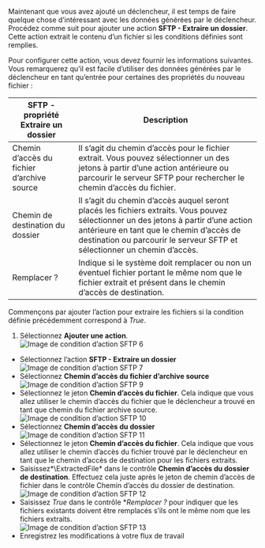 Maintenant que vous avez ajouté un déclencheur, il est temps de faire quelque chose d’intéressant avec les données générées par le déclencheur. Procédez comme suit pour ajouter une action **SFTP - Extraire un dossier**. Cette action extrait le contenu d’un fichier si les conditions définies sont remplies.

Pour configurer cette action, vous devez fournir les informations suivantes. Vous remarquerez qu’il est facile d’utiliser des données générées par le déclencheur en tant qu’entrée pour certaines des propriétés du nouveau fichier :

|SFTP - propriété Extraire un dossier|Description|
|---|---|
|Chemin d’accès du fichier d’archive source|Il s’agit du chemin d’accès pour le fichier extrait. Vous pouvez sélectionner un des jetons à partir d’une action antérieure ou parcourir le serveur SFTP pour rechercher le chemin d’accès du fichier.|
|Chemin de destination du dossier|Il s’agit du chemin d’accès auquel seront placés les fichiers extraits. Vous pouvez sélectionner un des jetons à partir d’une action antérieure en tant que le chemin d’accès de destination ou parcourir le serveur SFTP et sélectionner un chemin d’accès.|
|Remplacer ?|Indique si le système doit remplacer ou non un éventuel fichier portant le même nom que le fichier extrait et présent dans le chemin d’accès de destination.|

Commençons par ajouter l’action pour extraire les fichiers si la condition définie précédemment correspond à *True*.

1. Sélectionnez **Ajouter une action**.  
![Image de condition d’action SFTP 6](./media/connectors-create-api-sftp/condition-6.png)  
- Sélectionnez l’action **SFTP - Extraire un dossier**  
![Image de condition d’action SFTP 7](./media/connectors-create-api-sftp/condition-7.png)  
- Sélectionnez **Chemin d’accès du fichier d’archive source**  
![Image de condition d’action SFTP 9](./media/connectors-create-api-sftp/condition-9.png)  
- Sélectionnez le jeton **Chemin d’accès du fichier**. Cela indique que vous allez utiliser le chemin d’accès du fichier que le déclencheur a trouvé en tant que chemin du fichier archive source.  
![Image de condition d’action SFTP 10](./media/connectors-create-api-sftp/condition-10.png)  
- Sélectionnez **Chemin d’accès du dossier**  
![Image de condition d’action SFTP 11](./media/connectors-create-api-sftp/condition-11.png)  
- Sélectionnez le jeton **Chemin d’accès du fichier**. Cela indique que vous allez utiliser le chemin d’accès du fichier trouvé par le déclencheur en tant que le chemin d’accès de destination pour les fichiers extraits.
- Saisissez*\\ExtractedFile* dans le contrôle **Chemin d’accès du dossier de destination**. Effectuez cela juste après le jeton de chemin d’accès de fichier dans le contrôle Chemin d’accès du dossier de destination.  
![Image de condition d’action SFTP 12](./media/connectors-create-api-sftp/condition-12.png)  
- Saisissez *True* dans le contrôle **Remplacer ?* pour indiquer que les fichiers existants doivent être remplacés s’ils ont le même nom que les fichiers extraits.  
![Image de condition d’action SFTP 13](./media/connectors-create-api-sftp/condition-13.png)  
- Enregistrez les modifications à votre flux de travail

<!---HONumber=AcomDC_0727_2016-->

